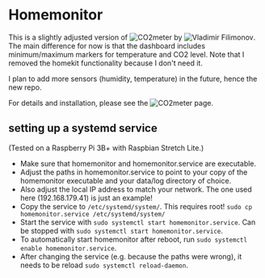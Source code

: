 # Homemonitor

This is a slightly adjusted version of ![CO2meter](https://github.com/vfilimonov/co2meter) by ![Vladimir Filimonov](https://github.com/vfilimonov). The main difference for now is that the dashboard includes minimum/maximum markers for temperature and CO2 level. Note that I removed the homekit functionality because I don't need it.

 I plan to add more sensors (humidity, temperature) in the future, hence the new repo.

For details and installation, please see the ![CO2meter](https://github.com/vfilimonov/co2meter) page.


## setting up a systemd service

(Tested on a Raspberry Pi 3B+ with Raspbian Stretch Lite.)

- Make sure that homemonitor and homemonitor.service are executable.
- Adjust the paths in homemonitor.service to point to your copy of the homemonitor executable and your data/log directory of choice.
- Also adjust the local IP address to match your network. The one used here (192.168.179.41) is just an example!
- Copy the service to `/etc/systemd/system/`. This requires root!
  `sudo cp homemonitor.service /etc/systemd/system/`
- Start the service with `sudo systemctl start homemonitor.service`. Can be stopped with `sudo systemctl start homemonitor.service`.
- To automatically start homemonitor after reboot, run `sudo systemctl enable homemonitor.service`.
- After changing the service (e.g. because the paths were wrong), it needs to be reload `sudo systemctl reload-daemon`.
